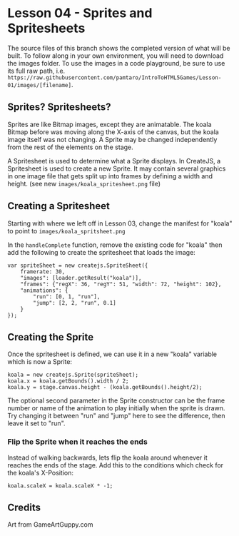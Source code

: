 # Lesson 04 - Sprites and Spritesheets
The source files of this branch shows the completed version of what will be built. To follow along in your own environment, you will need to download the images folder. To use the images in a code playground, be sure to use its full raw path, i.e. `https://raw.githubusercontent.com/pamtaro/IntroToHTML5Games/Lesson-01/images/[filename]`.

## Sprites? Spritesheets?
Sprites are like Bitmap images, except they are animatable. The koala Bitmap before was moving along the X-axis of the canvas, but the koala image itself was not changing. A Sprite may be changed independently from the rest of the elements on the stage.

A Spritesheet is used to determine what a Sprite displays. In CreateJS, a Spritesheet is used to create a new Sprite. It may contain several graphics in one image file that gets split up into frames by defining a width and height. (see new `images/koala_spritesheet.png` file)

## Creating a Spritesheet
Starting with where we left off in Lesson 03, change the manifest for "koala" to point to `images/koala_spritsheet.png`

In the `handleComplete` function, remove the existing code for "koala" then add the following to create the spritesheet that loads the image:
```
var spriteSheet = new createjs.SpriteSheet({
    framerate: 30,
    "images": [loader.getResult("koala")],
    "frames": {"regX": 36, "regY": 51, "width": 72, "height": 102},
    "animations": {
        "run": [0, 1, "run"],
        "jump": [2, 2, "run", 0.1]
    }
});    
```

## Creating the Sprite
Once the spritesheet is defined, we can use it in a new "koala" variable which is now a Sprite:
```
koala = new createjs.Sprite(spriteSheet);
koala.x = koala.getBounds().width / 2;
koala.y = stage.canvas.height - (koala.getBounds().height/2);
```
The optional second parameter in the Sprite constructor can be the frame number or name of the animation to play initially when the sprite is drawn. Try changing it between "run" and "jump" here to see the difference, then leave it set to "run".

### Flip the Sprite when it reaches the ends
Instead of walking backwards, lets flip the koala around whenever it reaches the ends of the stage. Add this to the conditions which check for the koala's X-Position:
```
koala.scaleX = koala.scaleX * -1;
```


## Credits
Art from GameArtGuppy.com
